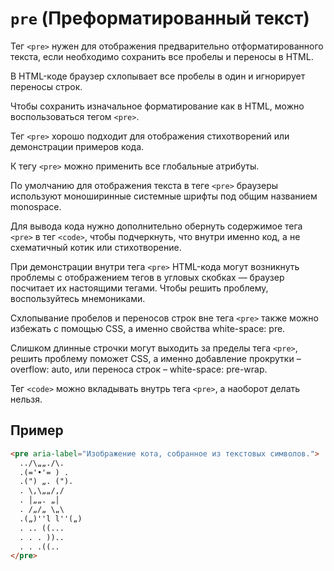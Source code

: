 # `pre` (Преформатированный текст)

Тег `<pre>` нужен для отображения предварительно отформатированного текста, если необходимо сохранить все пробелы и переносы в HTML.

В HTML-коде браузер схлопывает все пробелы в один и игнорирует переносы строк.

Чтобы сохранить изначальное форматирование как в HTML, можно воспользоваться тегом `<pre>`.

Тег `<pre>` хорошо подходит для отображения стихотворений или демонстрации примеров кода.

К тегу `<pre>` можно применить все глобальные атрибуты.

По умолчанию для отображения текста в теге `<pre>` браузеры используют моноширинные системные шрифты под общим названием monospace.

Для вывода кода нужно дополнительно обернуть содержимое тега `<pre>` в тег `<code>`, чтобы подчеркнуть, что внутри именно код, а не схематичный котик или стихотворение.

При демонстрации внутри тега `<pre>` HTML-кода могут возникнуть проблемы с отображением тегов в угловых скобках — браузер посчитает их настоящими тегами. Чтобы решить проблему, воспользуйтесь мнемониками.

Схлопывание пробелов и переносов строк вне тега `<pre>` также можно избежать с помощью CSS, а именно свойства white-space: pre.

Слишком длинные строчки могут выходить за пределы тега `<pre>`, решить проблему поможет CSS, а именно добавление прокрутки – overflow: auto, или переноса строк – white-space: pre-wrap.

Тег `<code>` можно вкладывать внутрь тега `<pre>`, а наоборот делать нельзя.

## Пример

```html
<pre aria-label="Изображение кота, собранное из текстовых символов.">
  ../\„„./\.
  .(='•'= ) .
  .(") „. (").
  . \,\„„/,/
  . │„„. „│
  . /„/„ \„\
  .(„)''l l''(„)
  . .. ((...
  . . . ))..
  . . .((..
</pre>
```

